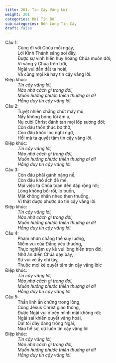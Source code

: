```yaml
---
title: 261. Tin Cậy Vâng Lời
weight: 261
categories: Đời Tín Đồ
sub-categories: Bền Lòng Tin Cậy
draft: false
---
```

<dl><dt>Câu 1:</dt><dd data-verse="1">Cùng đi với Chúa mỗi ngày, <br/>Lời Kinh Thánh sáng soi đây, <br/>Được sự vinh hiển huy hoàng Chúa muôn đời; <br/>Vì vâng ý Chúa trên trời, <br/>Ngài vui dẫn dắt ta hoài, <br/>Và cùng mọi kẻ hay tin cậy vâng lời. </dd><dt>Điệp khúc:</dt><dd data-chorus="1"><em>Tin cậy vâng lời, <br/>Nào nhờ cách gì trong đời, <br/>Muốn hưởng phước thiên thượng ai ơi! <br/>Hằng duy tin cậy vâng lời. </em></dd><dt>Câu 2:</dt><dd data-verse="2">Tuyệt nhiên chẳng chút mây mù, <br/>Nầy không bóng tối âm u, <br/>Nụ cười Christ đánh tan mọi lớp sương đời; <br/>Còn đâu thổn thức bơ thờ, <br/>Còn đâu khóc lóc nghi ngờ, <br/>Hồi mà ta quyết tâm tin cậy vâng lời. </dd><dt>Điệp khúc:</dt><dd data-chorus="1"><em>Tin cậy vâng lời, <br/>Nào nhờ cách gì trong đời, <br/>Muốn hưởng phước thiên thượng ai ơi! <br/>Hằng duy tin cậy vâng lời. </em></dd><dt>Câu 3:</dt><dd data-verse="3">Còn đâu phải gánh nặng nề, <br/>Còn đâu khổ ách đê mê, <br/>Mọi việc ta Chúa toan đền đáp rộng rời; <br/>Lòng không bối rối, lo buồn, <br/>Mặt không nhăn nheo thẹn thuồng, <br/>Vì thật được phước do tin cậy vâng lời. </dd><dt>Điệp khúc:</dt><dd data-chorus="1"><em>Tin cậy vâng lời, <br/>Nào nhờ cách gì trong đời, <br/>Muốn hưởng phước thiên thượng ai ơi! <br/>Hằng duy tin cậy vâng lời. </em></dd><dt>Câu 4:</dt><dd data-verse="4"> Phàm nhơn chẳng thể suy luờng, <br/>Niềm vui của Đấng yêu thương, <br/>Thực nghiệm uy kẻ vui lòng hiến trọn đời; <br/>Nhờ ân điển Chúa dạy bày, <br/>Sự vui vẻ ấy chi tày, <br/>Thuộc mọi kẻ quyết tâm tin cậy vâng lờic </dd><dt>Điệp khúc:</dt><dd data-chorus="1"><em>Tin cậy vâng lời, <br/>Nào nhờ cách gì trong đời, <br/>Muốn hưởng phước thiên thượng ai ơi! <br/>Hằng duy tin cậy vâng lời. </em></dd><dt>Câu 5:</dt><dd data-verse="5">Thần linh ấn chứng trong lòng, <br/>Cùng Jêsus Christ giao thông, <br/>Được Ngài vui ở bên mình mãi không rời; <br/>Ngài sai khiến quyết vâng hoài, <br/>Dạ! tôi đây đang trông Ngài, <br/>Nào hề sợ, cứ luôn tin cậy vâng lời. </dd><dt>Điệp khúc:</dt><dd data-chorus="1"><em>Tin cậy vâng lời, <br/>Nào nhờ cách gì trong đời, <br/>Muốn hưởng phước thiên thượng ai ơi! <br/>Hằng duy tin cậy vâng lời. </em></dd></dl>
